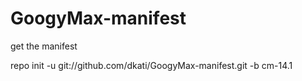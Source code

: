 # GoogyMax-manifest
get the manifest

repo init -u git://github.com/dkati/GoogyMax-manifest.git -b cm-14.1
